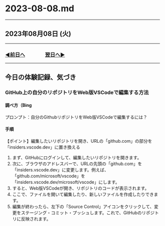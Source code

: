# 2023-08-08.md

---

## 2023年08月08日 (火)

---

### [◀️前日へ](https://github.com/yuasys/chatty-journal/blob/main/2023/08/2023-08-07.md)&emsp;&emsp;&emsp;&emsp;[翌日へ▶️](https://github.com/yuasys/chatty-journal/blob/main/2023/08/2023-08-09.md)

---

## 今日の体験記録、気づき

### GitHub上の自分のリポジトリをWeb版VSCodeで編集する方法

#### 調べ方（Bing

プロンプト：自分のGithubリポジトリをWeb版VSCodeで編集するには？

#### 手順

【ポイント】編集したいリポジトリを開き、URLの「github.com」の部分を「insiders.vscode.dev」に置き換える

1. まず、GitHubにログインして、編集したいリポジトリを開きます。
1. 次に、ブラウザのアドレスバーで、URLの先頭の「github.com」を「insiders.vscode.dev」に変更します。例えば、「github.com/microsoft/vscode」を「insiders.vscode.dev/microsoft/vscode」にします。
1. すると、Web版VSCodeが開き、リポジトリのコードが表示されます。
1. ここで、ファイルを開いて編集したり、新しいファイルを作成したりできます。  
1. 編集が終わったら、左下の「Source Control」アイコンをクリックして、変更をステージング・コミット・プッシュします。これで、GitHubのリポジトリに反映されます。
